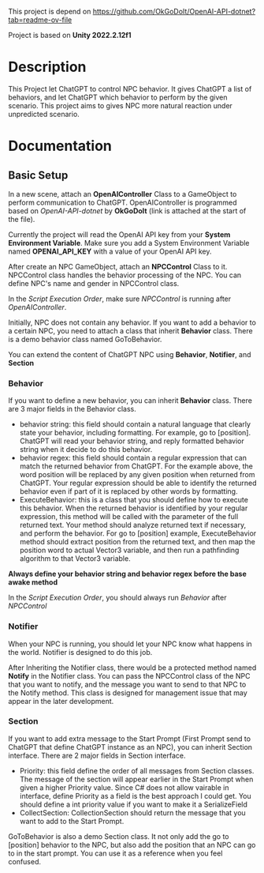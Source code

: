 This project is depend on https://github.com/OkGoDoIt/OpenAI-API-dotnet?tab=readme-ov-file 

Project is based on **Unity 2022.2.12f1**

# Description

This Project let ChatGPT to control NPC behavior. It gives ChatGPT a list of behaviors, and let ChatGPT which behavior to perform by the given scenario. This project aims to gives NPC more natural reaction under unpredicted scenario.

# Documentation

## Basic Setup

In a new scene, attach an **OpenAIController** Class to a GameObject to perform communication to ChatGPT. OpenAIController is programmed based on *OpenAI-API-dotnet* by **OkGoDoIt** (link is attached at the start of the file). 

Currently the project will read the OpenAI API key from your **System Environment Variable**. Make sure you add a System Environment Variable named **OPENAI_API_KEY** with a value of your OpenAI API key.

After create an NPC GameObject, attach an **NPCControl** Class to it. NPCControl class handles the behavior processing of the NPC. You can define NPC's name and gender in NPCControl class.

In the *Script Execution Order*, make sure *NPCControl* is running after *OpenAIController*.

Initially, NPC does not contain any behavior. If you want to add a behavior to a certain NPC, you need to attach a class that inherit **Behavior** class. There is a demo behavior class named GoToBehavior.

You can extend the content of ChatGPT NPC using **Behavior**, **Notifier**, and **Section**

### Behavior

If you want to define a new behavior, you can inherit **Behavior** class. There are 3 major fields in the Behavior class.
+ behavior string: this field should contain a natural language that clearly state your behavior, including formatting. For example, go to [position]. ChatGPT will read your behavior string, and reply formatted behavior string when it decide to do this behavior.
+ behavior regex: this field should contain a regular expression that can match the returned behavior from ChatGPT. For the example above, the word position will be replaced by any given position when returned from ChatGPT. Your regular expression should be able to identify the returned behavior even  if part of it is replaced by other words by formatting.
+ ExecuteBehavior: this is a class that you should define how to execute this behavior. When the returned behavior is identified by your regular expression, this method will be called with the parameter of the full returned text. Your method should analyze returned text if necessary, and perform the behavior. For go to [position] example, ExecuteBehavior method should extract position from the returned text, and then map the position word to actual Vector3 variable, and then run a pathfinding algorithm to that Vector3 variable.

**Always define your behavior string and behavior regex before the base awake method**

In the *Script Execution Order*, you should always run *Behavior* after *NPCControl*

### Notifier

When your NPC is running, you should let your NPC know what happens in the world. Notifier is designed to do this job. 

After Inheriting the Notifier class, there would be a protected method named **Notify** in the Notifier class. You can pass the NPCControl class of the NPC that you want to notify, and the message you want to send to that NPC to the Notify method. This class is designed for management issue that may appear in the later development.

### Section

If you want to add extra message to the Start Prompt (First Prompt send to ChatGPT that define ChatGPT instance as an NPC), you can inherit Section interface. There are 2 major fields in Section interface.
+ Priority: this field define the order of all messages from Section classes. The message of the section will appear earlier in the Start Prompt when given a higher Priority value. Since C# does not allow vairable in interface, define Priority as a field is the best approach I could get. You should define a int priority value if you want to make it a SerializeField
+ CollectSection: CollectionSection should return the message that you want to add to the Start Prompt.

GoToBehavior is also a demo Section class. It not only add the go to [position] behavior to the NPC, but also add the position that an NPC can go to in the start prompt. You can use it as a reference when you feel confused.

